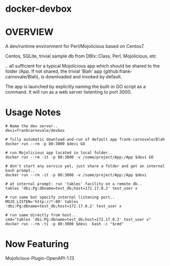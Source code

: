 # docker-devbox


# OVERVIEW
A dev/runtime environment for Perl/Mojolicious based on Centos7.

Centos, SQLite, trivial sample db from DBIx::Class, Perl, Mojolicious, etc

.. all sufficient for a typical Mojolicious app which should be shared to the folder /App.
If not shared, the trivial 'Blah' app (github:frank-carnovale/Blah), is downloaded and invoked by default.

The app is launched by explicitly naming the built-in GO script as a command.  It will run as a web server listenting to port 3000.

# Usage Notes
```
# Name the dev server..
devi=frankcarnovale/devbox

# fully automatic download-and-run of default app frank-carnovale/Blah
docker run --rm -p 80:3000 $devi GO

# run Mojolicious app located in local folder..
docker run --rm -it -p 80:3000 -v /some/project/App:/App $devi GO

# don't start any service yet, just share a folder and get an internal bash prompt..
docker run --rm -it -p 80:3000 -v /some/project/App:/App $devi

# at internal prompt: run 'tables' facility on a remote db..
tables 'dbi:Pg:dbname=test_db;host=172.17.0.2' test_user x

# run same but specify internal listening port..
MOJO_LISTEN='http://*:80' tables 'dbi:Pg:dbname=test_db;host=172.17.0.2' test_user x

# run same directly from host..
cmd="tables 'dbi:Pg:dbname=test_db;host=172.17.0.2' test_user x"
docker run --rm -ti -p 80:3000 $devi  bash -c "$cmd"
```

# Now Featuring

Mojolicious-Plugin-OpenAPI-1.13 
